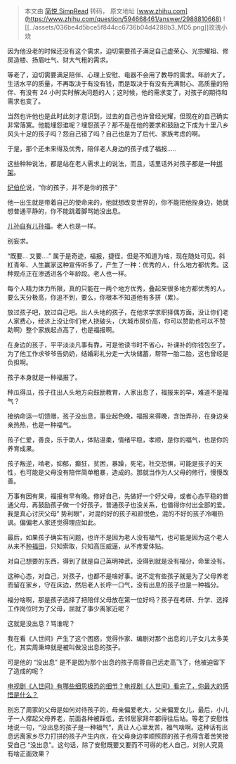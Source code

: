 > 本文由 [简悦 SimpRead](http://ksria.com/simpread/) 转码， 原文地址 [www.zhihu.com](https://www.zhihu.com/question/594668461/answer/2988810668) ![[../assets/036be4d5bce5f844cc6736b04d4288b3_MD5.png]]玫瑰小烧​

因为他没老的时候还没有这个需求，迫切需要孩子满足自己虚荣心、光宗耀祖、修房造楼、扬眉吐气、财大气粗的需求。

等老了，迫切需要满足陪伴、心理上安慰、电器不会用了教导的需求。年龄大了，生活水平的质量，不再取决于有没有钱，而是取决于有没有充满耐心、高质量的陪伴、有没有 24 小时实时解决问题的人；这时候，他的需求变了，对孩子的期待和需求也变了。

当然也许他也是此时此刻才意识到，过去的自己也许曾经光耀，但现在的自己确实非常落寞。他能埋怨谁呢？埋怨孩子？那不是在他的要求和鼓励之下成为十里八乡风头十足的孩子吗？怨自己错了吗？自己也是为了后代、家族考虑的啊。

于是，那个还未来得及优秀，陪伴老人身边的孩子成了福报…..

这些种种说法，都是站在老人需求上的说法，而且，话里话外对孩子都是一种[绑架](https://www.zhihu.com/search?q=%E7%BB%91%E6%9E%B6&search_source=Entity&hybrid_search_source=Entity&hybrid_search_extra=%7B%22sourceType%22%3A%22answer%22%2C%22sourceId%22%3A2988810668%7D)。

[纪伯伦](https://www.zhihu.com/search?q=%E7%BA%AA%E4%BC%AF%E4%BC%A6&search_source=Entity&hybrid_search_source=Entity&hybrid_search_extra=%7B%22sourceType%22%3A%22answer%22%2C%22sourceId%22%3A2988810668%7D)说，“你的孩子，并不是你的孩子”

他一出生就是带着自己的使命来的，他就想改变世界的，你不能把他拴身边，她就想普通平静的，你不能跳着脚骂她没出息。

[儿孙自有儿孙福](https://www.zhihu.com/search?q=%E5%84%BF%E5%AD%99%E8%87%AA%E6%9C%89%E5%84%BF%E5%AD%99%E7%A6%8F&search_source=Entity&hybrid_search_source=Entity&hybrid_search_extra=%7B%22sourceType%22%3A%22answer%22%2C%22sourceId%22%3A2988810668%7D)。老人也是一样。

别妄求。

“既要… 又要….” 属于是奇迹，福报，捷径，但是不知道为啥，现在随处可见。斜杠青年、人生赢家这种宣传听多了，产生了一种：优秀的人，什么地方都优秀。这种观点正在渗透进各个年龄段。老人也一样。

每个人精力体力所限，真的只能在一两个地方优秀，叠起来很多地方都优秀的人，要么天分极高，你追不到，要么，你根本不知道他有多拼（累）。

放过孩子吧，放过自己吧。出人头地的孩子，在他求学求职择偶方面，没让你们老人家费心，经济上没让你们老人挠破头，（大城市房价高，你可以赞助也可以不赞助啊）整个家族起点高了，也是福报啊。

在身边的孩子，平平淡淡凡事有靠，可是他读书时不省心，补课补的你钱包空了，为了他工作求爷爷告奶奶，结婚彩礼分走一大块储蓄，帮带一胎二胎，这也曾经是负担啊。

孩子本身就是一种福报了。

种瓜得瓜，孩子往出人头地方向鼓励教育，人家出息了，福报来的早，难道不是福气？

接纳命运一切馈赠，孩子没出息，事业起色晚，福报来得晚，含饴弄孙，在身边亲亲热热，也是一种福气。

孩子仁爱，善良，乐于助人，体贴温柔，情绪平稳，孝顺，是你的福气，也是你的养育成果。

孩子叛逆，啃老，抑郁，癫狂，贫困，暴躁，死宅，社交恐惧，可能是孩子的天性，也可能是父母没有陪伴简单粗暴，造成的。那就当作为人父母的修行，慢慢改善。

万事有因有果，福报有早有晚。修好自己，先做好一个好父母，或者心态平稳的普通父母，再鼓励孩子做一个好孩子，普通孩子也没关系，也值得你付出全部的爱。我是真心讨厌父母” 势利眼”，对混的好的孩子和颜悦色，混的不好的孩子冷嘲热讽。偏偏老人家还觉得理应如此。

最后，如果孩子确实有问题，也许不是因为老人没有福气，也可能是因为这个老人从来不[种福田](https://www.zhihu.com/search?q=%E7%A7%8D%E7%A6%8F%E7%94%B0&search_source=Entity&hybrid_search_source=Entity&hybrid_search_extra=%7B%22sourceType%22%3A%22answer%22%2C%22sourceId%22%3A2988810668%7D)，只知索取，只知高压威逼，从不疼爱体贴。

对自己想要的东西，得到了就是自己英明神武，没得到就是没有福分，命里没有。

这种心态，对自己，对孩子，也都不是啥好事。说不定有些孩子就是为了父母养老而留在家乡，守在床边，然后老人长呼一口气，没有出息的孩子也是一种福分。

福分啥啊，那是孩子选择了把陪伴父母放在第一位好吗？孩子在考研、升学、选择工作岗位时为了父母，屈就了事少离家近呢？

这就是没出息？骂谁呢？

我在看《人世间》产生了这个困惑，觉得作家、编剧对那个出息的儿子女儿太多美化，其实周秉坤就是被叫做没出息的孩子。

可是他的 “没出息” 是不是因为那个出息的孩子周蓉自己远走高飞了，他被迫留下了造成的呢？

[电视剧《人世间》有哪些细思极恐的细节？](https://www.zhihu.com/question/509511198/answer/2376032354)[电视剧《人世间》看完了，你最大的感悟是什么？](https://www.zhihu.com/question/521508673/answer/2392105183)

别忘了周家的父母是如何对待孩子的，母亲偏爱老大，父亲偏爱女儿，最后，小儿子一人撑起父母养老，前面各种被踩低，去邻居家拜年都得往后站。等老了安慰性地说一句，“没出息的孩子是一种福气”，真让人心里发苦，福气啥啊。这种话有出息远离家乡尽力打拼的孩子产生内疚，在父母身边孝顺照顾的孩子也得含着苦笑接受自己 “没出息”。这句话，除了安慰既要又要而不可得的老人自己，对别人究竟有啥正面效果？